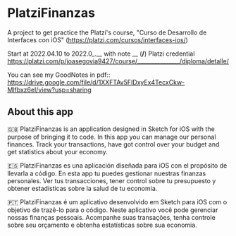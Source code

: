 # PlatziFinanzas
A project to get practice the Platzi's course, "Curso de Desarrollo de Interfaces con iOS" (https://platzi.com/cursos/interfaces-ios/)

Start at 2022.04.10 to 2022.0_.__ with note __ (__/__)
Platzi credential https://platzi.com/p/joasegovia9427/course/_______________/diploma/detalle/

You can see my GoodNotes in pdf:: https://drive.google.com/file/d/1XXFTAv5FIDxyEx4TecxCkw-Mlfbxz6el/view?usp=sharing

## About this app

🇬🇧 PlatziFinanzas is an application designed in Sketch for iOS with the purpose of bringing it to code.
In this app you can manage our personal finances. Track your transactions, have got control over your budget and get statistics about your economy.

🇪🇸 PlatziFinanzas es una aplicación diseñada para iOS con el propósito de llevarla a código.
En esta app tu puedes gestionar nuestras finanzas personales. Ver tus transacciones, tener control sobre tu presupuesto y obtener estadisticas sobre la salud de tu economia.

🇵🇹 PlatziFinanzas é um aplicativo desenvolvido em Sketch para iOS com o objetivo de trazê-lo para o código.
Neste aplicativo você pode gerenciar nossas finanças pessoais. Acompanhe suas transações, tenha controle sobre seu orçamento e obtenha estatísticas sobre sua economia.
